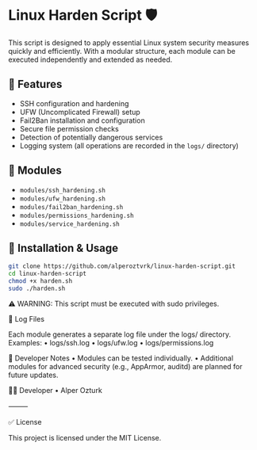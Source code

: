 # Linux Harden Script 🛡️

This script is designed to apply essential Linux system security measures quickly and efficiently. With a modular structure, each module can be executed independently and extended as needed.

## 🔧 Features

- SSH configuration and hardening
- UFW (Uncomplicated Firewall) setup
- Fail2Ban installation and configuration
- Secure file permission checks
- Detection of potentially dangerous services
- Logging system (all operations are recorded in the `logs/` directory)

## 📁 Modules

- `modules/ssh_hardening.sh`
- `modules/ufw_hardening.sh`
- `modules/fail2ban_hardening.sh`
- `modules/permissions_hardening.sh`
- `modules/service_hardening.sh`

## 🚀 Installation & Usage

```bash
git clone https://github.com/alperoztvrk/linux-harden-script.git
cd linux-harden-script
chmod +x harden.sh
sudo ./harden.sh
```

⚠️ WARNING: This script must be executed with sudo privileges.

📒 Log Files

Each module generates a separate log file under the logs/ directory. Examples:
	•	logs/ssh.log
	•	logs/ufw.log
	•	logs/permissions.log

🧠 Developer Notes
	•	Modules can be tested individually.
	•	Additional modules for advanced security (e.g., AppArmor, auditd) are planned for future updates.

👨‍💻 Developer
	•	Alper Ozturk 

⸻

✅ License

This project is licensed under the MIT License.
